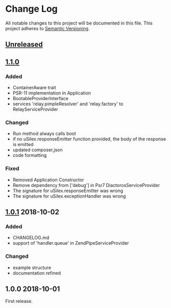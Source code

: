 Change Log
===========
All notable changes to this project will be documented in this file.
This project adheres to [Semantic Versioning](http://semver.org/).

## [Unreleased]

## [1.1.0]

### Added

- ContainerAware trait
- PSR-11 implementation in Application
- BootableProviderInterface
- services 'relay.pimpleResolver' and 'relay.factory' to RelayServiceProvider

### Changed

- Run method always calls boot
- if no uSilex.responseEmitter function provided, the body of the response is emitted
- updated composer,json
- code formatting

### Fixed

- Removed Application Constructor
- Remove dependency from ['debug'] in Psr7 DiactorosServiceProvider
- The signature for uSilex.responseEmitter was wrong
- The signature for uSilex.exceptionHandler  was wrong

## [1.0.1] 2018-10-02

### Added

- CHANGELOG.md
- support of 'handler.queue' in ZendPipeServiceProvider

### Changed

- example structure
- documentation refined


## 1.0.0 2018-10-01

First release. 


[Unreleased]: https://github.com/linkeddatacenter/uSilex/compare/1.1.0...HEAD
[1.1.0]: https://github.com/linkeddatacenter/uSilex/compare/1.0.1...1.1.0
[1.0.1]: https://github.com/linkeddatacenter/uSilex/compare/1.0.0...1.0.1